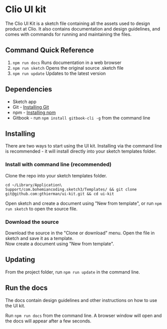 # Clio UI kit
The Clio UI Kit is a sketch file containing all the assets used to design product at Clio. It also contains documentation and design guidelines, and comes with commands for running and maintaining the files.

## Command Quick Reference
1. `npm run docs` Runs documentation in a web browser
2. `npm run sketch` Opens the original source .sketch file
2. `npm run update` Updates to the latest version

## Dependencies
* Sketch app
* Git - [Installing Git](https://www.atlassian.com/git/tutorials/install-git)
* npm - [Installing npm](https://www.npmjs.com/get-npm)
* Gitbook - run `npm install gitbook-cli -g` from the command line

## Installing
There are two ways to start using the UI kit. Installing via the command line is recommended - it will install directly into your sketch templates folder.

### Install with command line (recommended)

Clone the repo into your sketch templates folder.
```
cd ~/Library/Application\ Support/com.bohemiancoding.sketch3/Templates/ && git clone git@github.com:gthierman/ui-kit.git && cd ui-kit
```
 Open sketch and create a document using "New from template", or run `npm run sketch` to open the source file.

### Download the source

Download the source in the "Clone or download" menu.
Open the file in sketch and save it as a template.<br>
Now create a document using "New from template".

## Updating
From the project folder, run `npm run update` in the command line.

## Run the docs
  The docs contain design guidelines and other instructions on how to use the UI kit.

  Run `npm run docs` from the command line. A browser window will open and the docs will appear after a few seconds.

<!-- ## Symbol overrides
<img src="images/symbol-overrides.png" width="808"> -->
